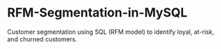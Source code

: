 # RFM-Segmentation-in-MySQL
Customer segmentation using SQL (RFM model) to identify loyal, at-risk, and churned customers.
